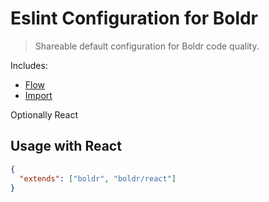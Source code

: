 # Eslint Configuration for Boldr

> Shareable default configuration for Boldr code quality.

Includes:
- [Flow](https://github.com/gajus/eslint-plugin-flowtype)
- [Import](https://github.com/benmosher/eslint-plugin-import)

Optionally React

Usage with React
----
```json
{
  "extends": ["boldr", "boldr/react"]
}
```
